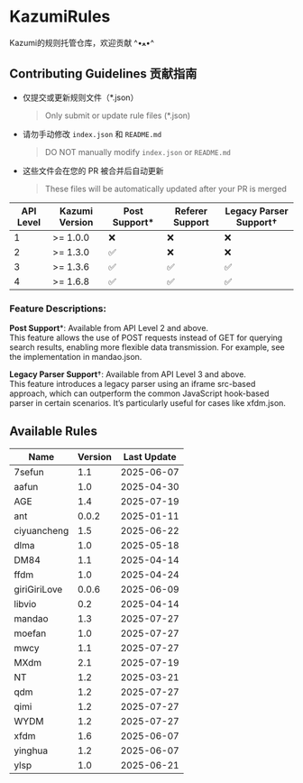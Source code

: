 # KazumiRules
Kazumi的规则托管仓库，欢迎贡献 ^•ﻌ•^

## Contributing Guidelines 贡献指南

- 仅提交或更新规则文件（*.json）
  > Only submit or update rule files (*.json)
- 请勿手动修改 `index.json` 和 `README.md`
  > DO NOT manually modify `index.json` or `README.md`
- 这些文件会在您的 PR 被合并后自动更新
  > These files will be automatically updated after your PR is merged

| API Level | Kazumi Version   | Post Support*     | Referer Support | Legacy Parser Support†   |
|-----------|------------------|-------------------|-----------------|--------------------------|
| 1         | >= 1.0.0         | ❌                |❌              | ❌                      |
| 2         | >= 1.3.0         | ✅                |❌              | ❌                      |
| 3         | >= 1.3.6         | ✅                |✅              | ✅                      |
| 4         | >= 1.6.8         | ✅                |✅              | ✅                      |

### Feature Descriptions:

**Post Support***: Available from API Level 2 and above.  
  This feature allows the use of POST requests instead of GET for querying search results, enabling more flexible data transmission. For example, see the implementation in mandao.json.

**Legacy Parser Support**†: Available from API Level 3 and above.  
  This feature introduces a legacy parser using an iframe src-based approach, which can outperform the common JavaScript hook-based parser in certain scenarios. It’s particularly useful for cases like xfdm.json.

## Available Rules

| Name | Version | Last Update |
|------|---------|-------------|
| 7sefun | 1.1 | 2025-06-07 |
| aafun | 1.0 | 2025-04-30 |
| AGE | 1.4 | 2025-07-19 |
| ant | 0.0.2 | 2025-01-11 |
| ciyuancheng | 1.5 | 2025-06-22 |
| dlma | 1.0 | 2025-05-18 |
| DM84 | 1.1 | 2025-04-14 |
| ffdm | 1.0 | 2025-04-24 |
| giriGiriLove | 0.0.6 | 2025-06-09 |
| libvio | 0.2 | 2025-04-14 |
| mandao | 1.3 | 2025-07-27 |
| moefan | 1.0 | 2025-07-27 |
| mwcy | 1.1 | 2025-07-27 |
| MXdm | 2.1 | 2025-07-19 |
| NT | 1.2 | 2025-03-21 |
| qdm | 1.2 | 2025-07-27 |
| qimi | 1.2 | 2025-07-27 |
| WYDM | 1.2 | 2025-07-27 |
| xfdm | 1.6 | 2025-06-07 |
| yinghua | 1.2 | 2025-06-07 |
| ylsp | 1.0 | 2025-06-21 |
